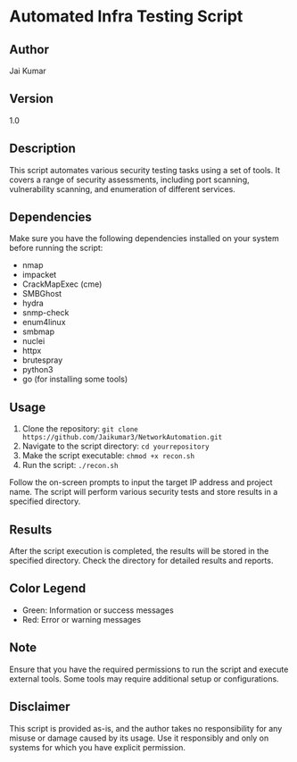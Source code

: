 # Automated Infra Testing Script

## Author
Jai Kumar

## Version
1.0

## Description
This script automates various security testing tasks using a set of tools. It covers a range of security assessments, including port scanning, vulnerability scanning, and enumeration of different services.

## Dependencies
Make sure you have the following dependencies installed on your system before running the script:
- nmap
- impacket
- CrackMapExec (cme)
- SMBGhost
- hydra
- snmp-check
- enum4linux
- smbmap
- nuclei
- httpx
- brutespray
- python3
- go (for installing some tools)

## Usage
1. Clone the repository: `git clone https://github.com/Jaikumar3/NetworkAutomation.git`
2. Navigate to the script directory: `cd yourrepository`
3. Make the script executable: `chmod +x recon.sh`
4. Run the script: `./recon.sh`

Follow the on-screen prompts to input the target IP address and project name. The script will perform various security tests and store results in a specified directory.

## Results
After the script execution is completed, the results will be stored in the specified directory. Check the directory for detailed results and reports.

## Color Legend
- Green: Information or success messages
- Red: Error or warning messages

## Note
Ensure that you have the required permissions to run the script and execute external tools. Some tools may require additional setup or configurations.

## Disclaimer
This script is provided as-is, and the author takes no responsibility for any misuse or damage caused by its usage. Use it responsibly and only on systems for which you have explicit permission.
